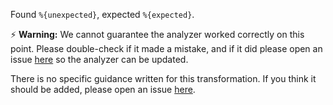 Found `%{unexpected}`, expected `%{expected}`.

⚡ **Warning:** We cannot guarantee the analyzer worked correctly on this point.
Please double-check if it made a mistake, and if it did please open an issue
[here](https://github.com/exercism/javascript-analyzer/issues/new?assignees=&labels=%%3Abug%%3A+bug&template=incorrect-analysis.md&title=Incorrect+Analysis%%3A+) so the analyzer can be updated.

There is no specific guidance written for this transformation. If you think it
should be added, please open an issue [here](https://github.com/exercism/javascript-analyzer/issues/new).

